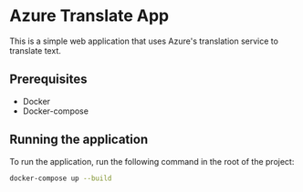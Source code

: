 # Azure Translate App

This is a simple web application that uses Azure's translation service to translate text.

## Prerequisites

- Docker
- Docker-compose

## Running the application

To run the application, run the following command in the root of the project:

```bash
docker-compose up --build
```
